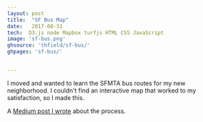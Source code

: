 ```yaml
---
layout: post
title:  "SF Bus Map"
date:   2017-08-31
tech:  D3.js node Mapbox turfjs HTML CSS JavaScript
image: 'sf-bus.png'
ghsource: 'thfield/sf-bus/'
ghpages: 'sf-bus/'


---
```


I moved and wanted to learn the SFMTA bus routes for my new neighborhood.  I couldn't find an interactive map that worked to my satisfaction, so I made this.

A [Medium post I wrote](https://medium.com/@thfield/adventures-in-amateur-cartography-ad4927ccfccc) about the process.


